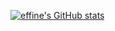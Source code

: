 [![effine's GitHub stats](https://github-readme-stats.vercel.app/api?username=effine&count_private=true&show_icons=true)](https://github.com/anuraghazra/github-readme-stats)
